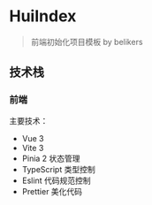 # HuiIndex


> 前端初始化项目模板 by belikers


## 技术栈

### 前端

主要技术：

- Vue 3
- Vite 3
- Pinia 2 状态管理
- TypeScript 类型控制
- Eslint 代码规范控制
- Prettier 美化代码
